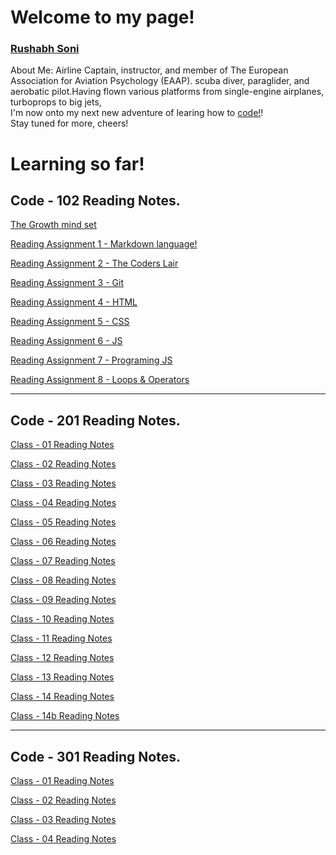 # Welcome to my page!

### [Rushabh Soni](https://slayerr1.github.io/reading-notes/)
About Me: Airline Captain, instructor, and member of The European Association for Aviation Psychology (EAAP). 
scuba diver, paraglider, and aerobatic pilot.Having flown various platforms from single-engine airplanes, turboprops to big jets,  
I'm now onto my next new adventure of learing how to [code!](https://upload.wikimedia.org/wikipedia/en/thumb/e/ee/RecipeBook_XML_Example.png/440px-RecipeBook_XML_Example.png)!  
Stay tuned for more, cheers!






# Learning so far!

## Code - 102 Reading Notes.

 [The Growth mind set](growth.md)

 [Reading Assignment 1 - Markdown language!](markdown.md)
 
 [Reading Assignment 2 - The Coders Lair](Coder.md)
 
 [Reading Assignment 3 - Git](git.md)

 [Reading Assignment 4 - HTML](html.md)

 [Reading Assignment 5 - CSS](css.md)

 [Reading Assignment 6 - JS](js.md)

 [Reading Assignment 7 - Programing JS](pjs.md)

 [Reading Assignment 8 - Loops & Operators](loop.md)


***

## Code - 201 Reading Notes. 

[Class - 01 Reading Notes](class-01.md) 

[Class - 02 Reading Notes](class-02.md) 

[Class - 03 Reading Notes](class-03.md) 

[Class - 04 Reading Notes](class-04.md)

[Class - 05 Reading Notes](class-05.md)

[Class - 06 Reading Notes](class-06.md)

[Class - 07 Reading Notes](class-07.md)

[Class - 08 Reading Notes](class-08.md)

[Class - 09 Reading Notes](class-09.md)

[Class - 10 Reading Notes](class-10.md)

[Class - 11 Reading Notes](class-11.md)

[Class - 12 Reading Notes](class-12.md)

[Class - 13 Reading Notes](class-13.md)

[Class - 14 Reading Notes](class-14.md)

[Class - 14b Reading Notes](class-14b.md)

***

## Code - 301 Reading Notes. 

[Class - 01 Reading Notes](class-01301.md)

[Class - 02 Reading Notes](class-02301.md)

[Class - 03 Reading Notes](class-03301.md)

[Class - 04 Reading Notes](class-04301.md)